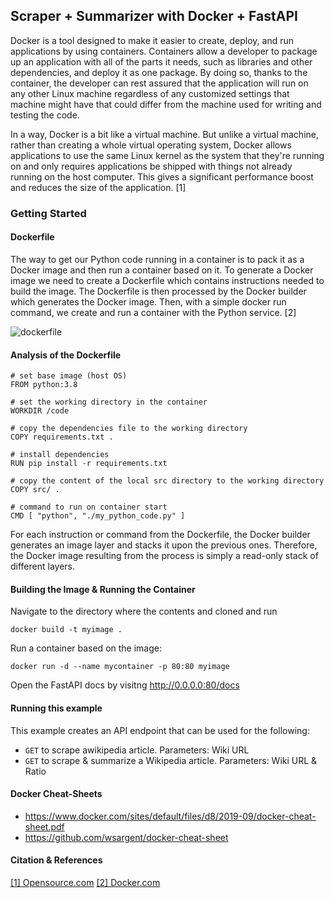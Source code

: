 ## Scraper + Summarizer with Docker + FastAPI

Docker is a tool designed to make it easier to create, deploy, and run applications by using containers. Containers allow a developer to package up an application with all of the parts it needs, such as libraries and other dependencies, and deploy it as one package. By doing so, thanks to the container, the developer can rest assured that the application will run on any other Linux machine regardless of any customized settings that machine might have that could differ from the machine used for writing and testing the code.

In a way, Docker is a bit like a virtual machine. But unlike a virtual machine, rather than creating a whole virtual operating system, Docker allows applications to use the same Linux kernel as the system that they're running on and only requires applications be shipped with things not already running on the host computer. This gives a significant performance boost and reduces the size of the application. [1]


### Getting Started

#### Dockerfile
The way to get our Python code running in a container is to pack it as a Docker image and then run a container based on it. To generate a Docker image we need to create a Dockerfile which contains instructions needed to build the image. The Dockerfile is then processed by the Docker builder which generates the Docker image. Then, with a simple docker run command, we create and run a container with the Python service. [2]

![dockerfile](/docker/img/arch.png)


#### Analysis of the Dockerfile

```
# set base image (host OS)
FROM python:3.8

# set the working directory in the container
WORKDIR /code

# copy the dependencies file to the working directory
COPY requirements.txt .

# install dependencies
RUN pip install -r requirements.txt

# copy the content of the local src directory to the working directory
COPY src/ .

# command to run on container start
CMD [ "python", "./my_python_code.py" ]
```

For each instruction or command from the Dockerfile, the Docker builder generates an image layer and stacks it upon the previous ones. Therefore, the Docker image resulting from the process is simply a read-only stack of different layers.

#### Building the Image & Running the Container

Navigate to the directory where the contents and cloned and run
```
docker build -t myimage .
```

Run a container based on the image:

```
docker run -d --name mycontainer -p 80:80 myimage
```

Open the FastAPI docs by visitng http://0.0.0.0:80/docs


#### Running this example

This example creates an API endpoint that can be used for the following:
- `GET` to scrape awikipedia article. Parameters: Wiki URL
- `GET` to scrape & summarize a Wikipedia article. Parameters: Wiki URL & Ratio


#### Docker Cheat-Sheets

- https://www.docker.com/sites/default/files/d8/2019-09/docker-cheat-sheet.pdf
- https://github.com/wsargent/docker-cheat-sheet


#### Citation & References

[[1] Opensource.com](https://opensource.com/resources/what-docker#:~:text=Docker%20is%20a%20tool%20designed,deploy%20it%20as%20one%20package.)
[[2] Docker.com](https://www.docker.com/blog/containerized-python-development-part-1/)


